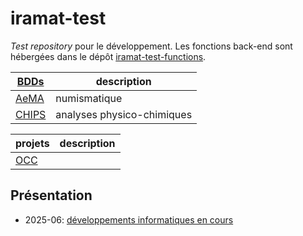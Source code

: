 # iramat-test

*Test repository* pour le développement. Les fonctions back-end sont hébergées dans le dépôt [iramat-test-functions](https://github.com/zoometh/iramat-test-functions).

| [BDDs](https://github.com/zoometh/iramat-test/tree/main/dbs)       | description                               |
|--------------------|-------------------------------------|
| [AeMA](dbs/aema)   |   numismatique                            |
| [CHIPS](dbs/chips) |   analyses physico-chimiques              |



| projets           | description                               |
|--------------------|-------------------------------------|
| [OCC](https://github.com/zoometh/iramat-test/tree/main/projects/occ)          |                              |

## Présentation

* 2025-06: [développements informatiques en cours](https://iramat.github.io/iramat-dev/talks/2025-lapa-1/pres)